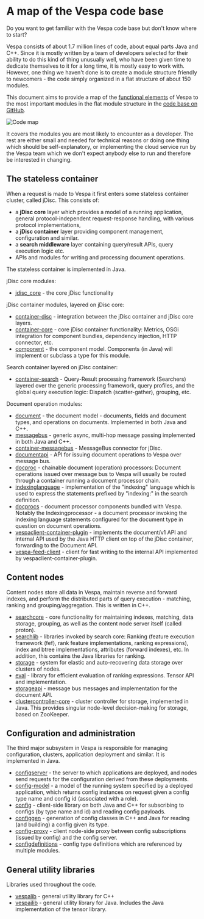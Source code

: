 <!-- Copyright Vespa.ai. Licensed under the terms of the Apache 2.0 license. See LICENSE in the project root. -->

# A map of the Vespa code base

Do you want to get familiar with the Vespa code base but don't know where to start?

Vespa consists of about 1.7 million lines of code, about equal parts Java and C++.
Since it is mostly written by a team of developers selected for their ability
to do this kind of thing unusually well, who have been given time to dedicate
themselves to it for a long time, it is mostly easy to work with. However, one
thing we haven't done is to create a module structure friendly to newcomers - the code
simply organized in a flat structure of about 150 modules.

This document aims to provide a map of the
[functional elements](https://docs.vespa.ai/en/overview.html)
of Vespa to the most important modules in the flat module structure in the
[code base on GitHub](https://github.com/vespa-engine/vespa).

![Code map](Code-map.png)

It covers the modules you are most likely to encounter as a developer.
The rest are either small and needed for technical reasons or doing one thing
which should be self-explanatory, or implementing the cloud service run by the
Vespa team which we don't expect anybody else to run and therefore be interested
in changing.

## The stateless container

When a request is made to Vespa it first enters some stateless container cluster,
called jDisc. This consists of:

- a **jDisc core** layer which provides a model of a running application, general protocol-independent request-response handling, with various protocol implementations,
- a **jDisc container** layer providing component management, configuration and similar.
- a **search middleware** layer containing query/result APIs, query execution logic etc.
- APIs and modules for writing and processing document operations.

The stateless container is implemented in Java.

jDisc core modules:

- [jdisc_core](https://github.com/vespa-engine/vespa/tree/master/jdisc_core) - the core jDisc functionality

jDisc container modules, layered on jDisc core:

- [container-disc](https://github.com/vespa-engine/vespa/tree/master/container-disc) - integration between the jDisc container and jDisc core layers.
- [container-core](https://github.com/vespa-engine/vespa/tree/master/container-core) - core jDisc container functionality: Metrics, OSGi integration for component bundles, dependency injection, HTTP connector, etc.
- [component](https://github.com/vespa-engine/vespa/tree/master/component) - the component model. Components (in Java) will implement or subclass a type for this module.

Search container layered on jDisc container:

- [container-search](https://github.com/vespa-engine/vespa/tree/master/container-search) - Query-Result processing framework (Searchers) layered over the generic processing framework, query profiles, and the global query execution logic: Dispatch (scatter-gather), grouping, etc.

Document operation modules:

- [document](https://github.com/vespa-engine/vespa/tree/master/document) - the document model - documents, fields and document types, and operations on documents. Implemented in both Java and C++.
- [messagebus](https://github.com/vespa-engine/vespa/tree/master/messagebus) - generic async, multi-hop message passing implemented in both Java and C++.
- [container-messagebus](https://github.com/vespa-engine/vespa/tree/master/container-messagebus) - MessageBus connector for jDisc.
- [documentapi](https://github.com/vespa-engine/vespa/tree/master/documentapi) - API for issuing document operations to Vespa over message bus.
- [docproc](https://github.com/vespa-engine/vespa/tree/master/docproc) - chainable document (operation) processors: Document operations issued over message bus to Vespa will usually be routed through a container running a document processor chain.
- [indexinglanguage](https://github.com/vespa-engine/vespa/tree/master/indexinglanguage) - implementation of the "indexing" language which is used to express the statements prefixed by "indexing:" in the search definition.
- [docprocs](https://github.com/vespa-engine/vespa/tree/master/docprocs) - document processor components bundled with Vespa. Notably the Indexingprocessor - a document processor invoking the indexing language statements configured for the document type in question on document operations.
- [vespaclient-container-plugin](https://github.com/vespa-engine/vespa/tree/master/vespaclient-container-plugin) - implements the document/v1 API and internal API used by the Java HTTP client on top of the jDisc container, forwarding to the Document API.
- [vespa-feed-client](https://github.com/vespa-engine/vespa/tree/master/vespa-feed-client) - client for fast writing to the internal API implemented by vespaclient-container-plugin.

## Content nodes

Content nodes store all data in Vespa, maintain reverse and forward indexes, and perform the distributed parts of query execution - matching, ranking and grouping/aggregation.
This is written in C++.

- [searchcore](https://github.com/vespa-engine/vespa/tree/master/searchcore) - core functionality for maintaining indexes, matching, data storage, grouping, as well as the content node server itself (called proton).
- [searchlib](https://github.com/vespa-engine/vespa/tree/master/searchlib) - libraries invoked by search core: Ranking (feature execution framework (fef), rank feature implementations, ranking expressions), index and btree implementations, attributes (forward indexes), etc. In addition, this contains the Java libraries for ranking.
- [storage](https://github.com/vespa-engine/vespa/tree/master/storage/src/vespa/storage) - system for elastic and auto-recovering data storage over clusters of nodes.
- [eval](https://github.com/vespa-engine/vespa/tree/master/eval) - library for efficient evaluation of ranking expressions. Tensor API and implementation.
- [storageapi](https://github.com/vespa-engine/vespa/tree/master/storage/src/vespa/storageapi) - message bus messages and implementation for the document API.
- [clustercontroller-core](https://github.com/vespa-engine/vespa/tree/master/clustercontroller-core) - cluster controller for storage, implemented in Java. This provides singular node-level decision-making for storage, based on ZooKeeper.

## Configuration and administration

The third major subsystem in Vespa is responsible for managing configuration, clusters, application deployment and similar.
It is implemented in Java.

- [configserver](https://github.com/vespa-engine/vespa/tree/master/configserver) - the server to which applications are deployed, and nodes send requests for the configuration derived from these deployments.
- [config-model](https://github.com/vespa-engine/vespa/tree/master/config-model) - a model of the running system specified by a deployed application, which returns config instances on request given a config type name and config id (associated with a role).
- [config](https://github.com/vespa-engine/vespa/tree/master/config) - client-side library on both Java and C++ for subscribing to configs (by type name and id) and reading config payloads.
- [configgen](https://github.com/vespa-engine/vespa/tree/master/configgen) - generation of config classes in C++ and Java for reading (and building) a config given its type.
- [config-proxy](https://github.com/vespa-engine/vespa/tree/master/config-proxy) - client node-side proxy between config subscriptions (issued by config) and the config server.
- [configdefinitions](https://github.com/vespa-engine/vespa/tree/master/configdefinitions) - config type definitions which are referenced by multiple modules.

## General utility libraries

Libraries used throughout the code.

- [vespalib](https://github.com/vespa-engine/vespa/tree/master/vespalib) - general utility library for C++
- [vespajlib](https://github.com/vespa-engine/vespa/tree/master/vespajlib) - general utility library for Java. Includes the Java implementation of the tensor library.

